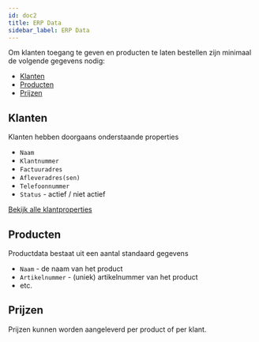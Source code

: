 ```yaml
---
id: doc2
title: ERP Data
sidebar_label: ERP Data
---
```


Om klanten toegang te geven en producten te laten bestellen zijn minimaal de volgende gegevens nodig:

* [Klanten](#klanten)
* [Producten](#producten)
* [Prijzen](#prijzen)

## Klanten

Klanten hebben doorgaans onderstaande properties

* `Naam`
* `Klantnummer`
* `Factuuradres`
* `Afleveradres(sen)`
* `Telefoonnummer`
* `Status` - actief / niet actief

[Bekijk alle klantproperties](#)

## Producten
Productdata bestaat uit een aantal standaard gegevens
* `Naam` - de naam van het product
* `Artikelnummer` - (uniek) artikelnummer van het product
* etc.

## Prijzen

Prijzen kunnen worden aangeleverd per product of per klant.